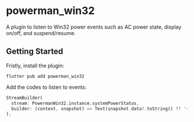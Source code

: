 # powerman_win32

A plugin to listen to Win32 power events such as AC power state, display on/off, and suspend/resume.

## Getting Started

Fristly, install the plugin:

```
flutter pub add powerman_win32
```

Add the codes to listen to events:

```dart
StreamBuilder(
  stream: PowermanWin32.instance.systemPowerStatus,
  builder: (context, snapshot) => Text(snapshot.data?.toString() ?? '-'),
),
```
